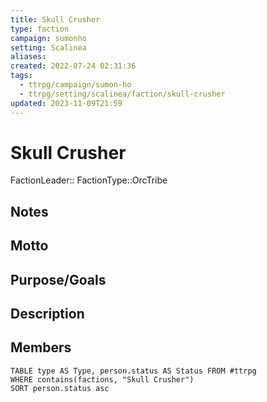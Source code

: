 ```yaml
---
title: Skull Crusher
type: faction
campaign: sumonho
setting: Scalinea
aliases: 
created: 2022-07-24 02:31:36
tags:
  - ttrpg/campaign/sumon-ho
  - ttrpg/setting/scalinea/faction/skull-crusher
updated: 2023-11-09T21:59
---
```


# Skull Crusher

FactionLeader::
FactionType::OrcTribe

## Notes


## Motto


## Purpose/Goals


## Description


## Members

```dataview
TABLE type AS Type, person.status AS Status FROM #ttrpg
WHERE contains(factions, "Skull Crusher")
SORT person.status asc
```

